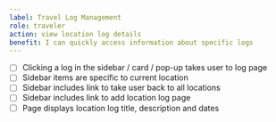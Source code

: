 ```yaml
---
label: Travel Log Management
role: traveler
action: view location log details
benefit: I can quickly access information about specific logs
---
```


- [ ] Clicking a log in the sidebar / card / pop-up takes user to log page
- [ ] Sidebar items are specific to current location
- [ ] Sidebar includes link to take user back to all locations
- [ ] Sidebar includes link to add location log page
- [ ] Page displays location log title, description and dates

